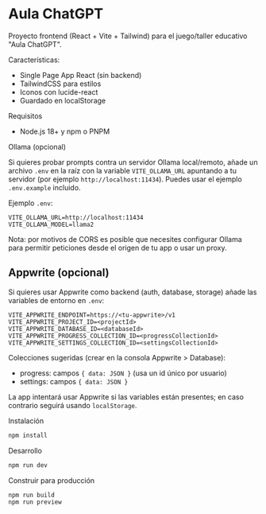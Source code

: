 # Aula ChatGPT

Proyecto frontend (React + Vite + Tailwind) para el juego/taller educativo "Aula ChatGPT".

Características:
- Single Page App React (sin backend)
- TailwindCSS para estilos
- Iconos con lucide-react
- Guardado en localStorage

Requisitos
- Node.js 18+ y npm o PNPM

Ollama (opcional)

Si quieres probar prompts contra un servidor Ollama local/remoto, añade un archivo `.env` en la raíz con la variable `VITE_OLLAMA_URL` apuntando a tu servidor (por ejemplo `http://localhost:11434`). Puedes usar el ejemplo `.env.example` incluido.

Ejemplo `.env`:

```
VITE_OLLAMA_URL=http://localhost:11434
VITE_OLLAMA_MODEL=llama2
```

Nota: por motivos de CORS es posible que necesites configurar Ollama para permitir peticiones desde el origen de tu app o usar un proxy.

Appwrite (opcional)
-------------------
Si quieres usar Appwrite como backend (auth, database, storage) añade las variables de entorno en `.env`:

```
VITE_APPWRITE_ENDPOINT=https://<tu-appwrite>/v1
VITE_APPWRITE_PROJECT_ID=<projectId>
VITE_APPWRITE_DATABASE_ID=<databaseId>
VITE_APPWRITE_PROGRESS_COLLECTION_ID=<progressCollectionId>
VITE_APPWRITE_SETTINGS_COLLECTION_ID=<settingsCollectionId>
```

Colecciones sugeridas (crear en la consola Appwrite > Database):

- progress: campos `{ data: JSON }` (usa un id único por usuario)
- settings: campos `{ data: JSON }`

La app intentará usar Appwrite si las variables están presentes; en caso contrario seguirá usando `localStorage`.

Instalación

```bash
npm install
```

Desarrollo

```bash
npm run dev
```

Construir para producción

```bash
npm run build
npm run preview
```
